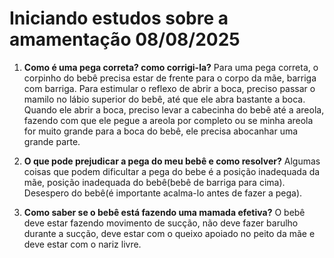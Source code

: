 # Iniciando estudos sobre a amamentação 08/08/2025

1. **Como é uma pega correta? como corrigi-la?**
   Para uma pega correta, o corpinho do bebê precisa estar de frente para o corpo da mãe, barriga com barriga. Para estimular o reflexo de abrir a boca, preciso passar o mamilo no lábio superior do bebê, até que ele abra bastante a boca. Quando ele abrir a boca, preciso levar a cabecinha do bebê até a areola, fazendo com que ele pegue a areola por completo ou se minha areola for muito grande para a boca do bebê, ele precisa abocanhar uma grande parte.

2. **O que pode prejudicar a pega do meu bebê e como resolver?**
   Algumas coisas que podem dificultar a pega do bebe é a posição inadequada da mãe, posição inadequada do bebê(bebê de barriga para cima). Desespero do bebê(é importante acalma-lo antes de fazer a pega).

3. **Como saber se o bebê está fazendo uma mamada efetiva?**
   O bebê deve estar fazendo movimento de sucção, não deve fazer barulho durante a sucção, deve estar com o queixo apoiado no peito da mãe e deve estar com o nariz livre.
